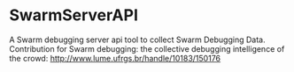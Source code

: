 # SwarmServerAPI
A Swarm debugging server api tool to collect Swarm Debugging Data.  Contribution for Swarm debugging: the collective debugging intelligence of the crowd: http://www.lume.ufrgs.br/handle/10183/150176
